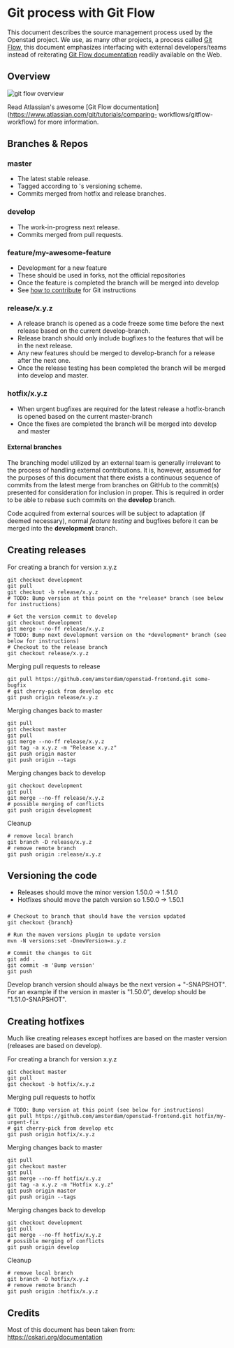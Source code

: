 

# Git process with Git Flow

This document describes the source management process used by the Openstad project. We use, as many other projects, a process called [Git Flow](https://github.com/nvie/gitflow), this document emphasizes interfacing with external developers/teams instead of reiterating [Git Flow documentation](http://bit.ly/OUNRqg) readily available on the Web.

## Overview

![ git flow overview](/img/documentation/gitflow.svg)

Read Atlassian's awesome [Git Flow documentation](https://www.atlassian.com/git/tutorials/comparing-
workflows/gitflow-workflow) for more information.

## Branches & Repos

### master

* The latest stable release.
* Tagged according to 's versioning scheme.
* Commits merged from hotfix and release branches.

### develop

* The work-in-progress next release.
* Commits merged from pull requests.

### feature/my-awesome-feature

* Development for a new feature
* These should be used in forks, not the official repositories
* Once the feature is completed the branch will be merged into develop
* See [how to contribute](how-to-contribute) for Git instructions

### release/x.y.z

* A release branch is opened as a code freeze some time before the next release based on the current develop-branch.
* Release branch should only include bugfixes to the features that will be in the next release.
* Any new features should be merged to develop-branch for a release after the next one.
* Once the release testing has been completed the branch will be merged into develop and master.

### hotfix/x.y.z

* When urgent bugfixes are required for the latest release a hotfix-branch is opened based on the current master-branch
* Once the fixes are completed the branch will be merged into develop and master

#### External branches

The branching model utilized by an external team is generally irrelevant to the process of handling external contributions. It is, however, assumed for the purposes of this document that there exists a continuous sequence of commits from the latest merge from  branches on GitHub to the commit(s) presented for consideration for inclusion in  proper. This is required in order to be able to rebase such commits on the **develop** branch.

Code acquired from external sources will be subject to adaptation (if deemed necessary), normal *feature testing* and bugfixes before it can be merged into the **development** branch.

## Creating releases

For creating a branch for version x.y.z

    git checkout development
    git pull
    git checkout -b release/x.y.z
    # TODO: Bump version at this point on the *release* branch (see below for instructions)
    
    # Get the version commit to develop
    git checkout development
    git merge --no-ff release/x.y.z
    # TODO: Bump next development version on the *development* branch (see below for instructions)
    # Checkout to the release branch
    git checkout release/x.y.z

Merging pull requests to release

    git pull https://github.com/amsterdam/openstad-frontend.git some-bugfix
    # git cherry-pick from develop etc
    git push origin release/x.y.z

Merging changes back to master

    git pull
    git checkout master
    git pull
    git merge --no-ff release/x.y.z
    git tag -a x.y.z -m "Release x.y.z"
    git push origin master
    git push origin --tags

Merging changes back to develop

    git checkout development
    git pull
    git merge --no-ff release/x.y.z
    # possible merging of conflicts
    git push origin development

Cleanup

    # remove local branch
    git branch -D release/x.y.z
    # remove remote branch
    git push origin :release/x.y.z

## Versioning the code

* Releases should move the minor version 1.50.0 -> 1.51.0
* Hotfixes should move the patch version so 1.50.0 -> 1.50.1

### 

    # Checkout to branch that should have the version updated
    git checkout {branch}
    
    # Run the maven versions plugin to update version
    mvn -N versions:set -DnewVersion=x.y.z
    
    # Commit the changes to Git
    git add .
    git commit -m 'Bump version'
    git push

Develop branch version should always be the next version + "-SNAPSHOT". For an example if the version in master is "1.50.0", develop should be "1.51.0-SNAPSHOT".

## Creating hotfixes

Much like creating releases except hotfixes are based on the master version (releases are based on develop).

For creating a branch for version x.y.z

    git checkout master
    git pull
    git checkout -b hotfix/x.y.z

Merging pull requests to hotfix

    # TODO: Bump version at this point (see below for instructions)
    git pull https://github.com/amsterdam/openstad-frontend.git hotfix/my-urgent-fix
    # git cherry-pick from develop etc
    git push origin hotfix/x.y.z

Merging changes back to master

    git pull
    git checkout master
    git pull
    git merge --no-ff hotfix/x.y.z
    git tag -a x.y.z -m "Hotfix x.y.z"
    git push origin master
    git push origin --tags


Merging changes back to develop

    git checkout development
    git pull
    git merge --no-ff hotfix/x.y.z
    # possible merging of conflicts
    git push origin develop

Cleanup

    # remove local branch
    git branch -D hotfix/x.y.z
    # remove remote branch
    git push origin :hotfix/x.y.z
## Credits

Most of this document has been taken from: https://oskari.org/documentation